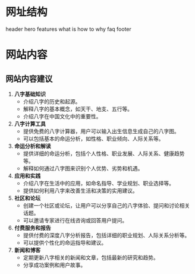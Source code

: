 
# 网址结构
header
hero
features
what is
how to
why
faq
footer

# 网站内容
## 网站内容建议
1. **八字基础知识**
    - 介绍八字的历史和起源。
    - 解释八字的基本概念，如天干、地支、五行等。
    - 介绍八字在中国文化中的重要性。
2. **八字计算工具**
    - 提供免费的八字计算器，用户可以输入出生信息生成自己的八字图。
    - 可以包括基本的命运分析，如性格、职业倾向、人际关系等。
3. **命运分析和解读**
    - 提供详细的命运分析，包括个人性格、职业发展、人际关系、健康趋势等。
    - 解释如何通过八字图来识别个人优势、劣势和机遇。
4. **应用和实践**
    - 介绍八字在生活中的应用，如命名指导、学业规划、职业选择等。
    - 提供如何利用八字来改善生活和决策的实用建议。
5. **社区和论坛**
    - 创建一个社区或论坛，让用户可以分享自己的八字体验、提问和讨论相关话题。
    - 可以邀请专家进行在线咨询或回答用户提问。
6. **付费服务和报告**
    - 提供付费的深度八字分析报告，包括详细的职业规划、人际关系分析等。
    - 可以提供个性化的命运指导和建议。
7. **新闻和博客**
    - 定期更新八字相关的新闻和文章，包括最新的研究和趋势。
    - 分享成功案例和用户故事。